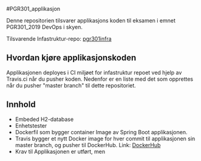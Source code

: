  #PGR301_applikasjon

Denne repositorien tilsvarer applikasjons koden til eksamen i emnet PGR301_2019 DevOps i skyen.

Tilsvarende Infastruktur-repo: [pgr301infra
](https://github.com/DevopsKristiania/pgr301infra)

## Hvordan kjøre applikasjonskoden
Applikasjonen deployes i CI miljøet for infastruktur repoet ved hjelp av Travis.ci når du pusher koden.
Nedenfor er en liste med det som opprettes når du pusher "master branch" til dette repositoriet.



## Innhold
- Embeded H2-database
- Enhetstester
- Dockerfil som bygger container Image av Spring Boot applikasjonen.
- Travis bygger et nytt Docker image for hver commit til applikasjonen sin master branch, og pusher til DockerHub.
  Link: [DockerHub](https://hub.docker.com/r/devopskristiania/pgr301exam)
- Krav til Applikasjonen er utført, men 